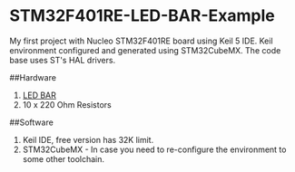 # STM32F401RE-LED-BAR-Example
My first project with Nucleo STM32F401RE board using Keil 5 IDE. Keil environment configured and generated using STM32CubeMX. The code base uses ST's HAL drivers.

##Hardware
1. [LED BAR](http://uk.farnell.com/kingbright/dc-10gwa/bargraph-array-10-segment-green/dp/2290324)
2. 10 x 220 Ohm Resistors

##Software
1. Keil IDE, free version has 32K limit.
2. STM32CubeMX - In case you need to re-configure the environment to some other toolchain.

